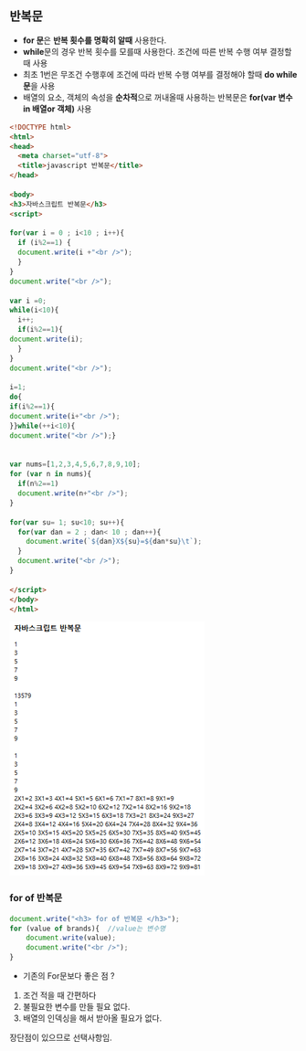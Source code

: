 ## 반복문

- **for 문**은 **반복 횟수를 명확히 알때** 사용한다.
- **while**문의 경우  반복 횟수를 모를때 사용한다. 조건에 따른 반복 수행 여부 결정할때 사용
- 최초 1번은 무조건 수행후에 조건에 따라 반복 수행 여부를 결정해야 할때 **do while문**을 사용
- 배열의 요소, 객체의 속성을 **순차적**으로 꺼내올때 사용하는 반복문은 **for(var 변수 in 배열or 객체)** 사용

```html
<!DOCTYPE html>
<html>
<head>
  <meta charset="utf-8">
  <title>javascript 반복문</title>
</head>

<body>
<h3>자바스크립트 반복문</h3>
<script>

for(var i = 0 ; i<10 ; i++){
  if (i%2==1) {
  document.write(i +"<br />");
  }
}
document.write("<br />");

var i =0;
while(i<10){
  i++;
  if(i%2==1){
document.write(i);
  }
}
document.write("<br />");

i=1;
do{
if(i%2==1){
document.write(i+"<br />");
}}while(++i<10){
document.write("<br />");}


var nums=[1,2,3,4,5,6,7,8,9,10];
for (var n in nums){
  if(n%2==1)
  document.write(n+"<br />");
}

for(var su= 1; su<10; su++){
  for(var dan = 2 ; dan< 10 ; dan++){
    document.write(`${dan}X${su}=${dan*su}\t`);
  }
  document.write("<br />");
}

</script>
</body>
</html>

```

![1570024945380](assets/1570024945380.png)

### for of 반복문


```javascript
document.write("<h3> for of 반복문 </h3>");
for (value of brands){  //value는 변수명
    document.write(value);
    document.write("<br />");
}
```

- 기존의 For문보다 좋은 점 ?
1. 조건 적을 때 간편하다
2. 불필요한 변수를 만들 필요 없다.
3. 배열의 인덱싱을 해서 받아올 필요가 없다.

장단점이 있으므로 선택사항임.
